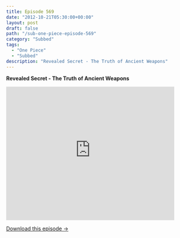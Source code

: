 ```yaml
---
title: Episode 569
date: "2012-10-21T05:30:00+00:00"
layout: post
draft: false
path: "/sub-one-piece-episode-569"
category: "Subbed"
tags:
  - "One Piece"
  - "Subbed"
description: "Revealed Secret - The Truth of Ancient Weapons"
---
```


**Revealed Secret - The Truth of Ancient Weapons**

<iframe width="640" height="360" src="https://www.rapidvideo.com/e/G6FRPFFH5Z" frameborder="0" marginwidth=0 marginheight=0 scrolling=no allowfullscreen style="max-width:90%;"></iframe>

<a href="http://ouo.io/qs/eCodkFEQ?s=https://www.rapidvideo.com/d/G6FRPFFH5Z" class="styled_a">Download this episode →</a>


